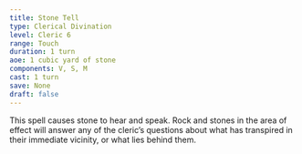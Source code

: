 ```yaml
---
title: Stone Tell
type: Clerical Divination
level: Cleric 6
range: Touch
duration: 1 turn
aoe: 1 cubic yard of stone
components: V, S, M
cast: 1 turn
save: None
draft: false
---
```


This spell causes stone to hear and speak. Rock and stones in the area of effect will answer any of the cleric’s questions about what has transpired in their immediate vicinity, or what lies behind them.
